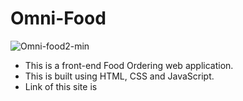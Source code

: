 # Omni-Food
![Omni-food2-min](https://user-images.githubusercontent.com/47938387/112206653-2e70c180-8c3c-11eb-8890-c45a05809295.png)

* This is a front-end Food Ordering web application.
* This is built using HTML, CSS and JavaScript.
* Link of this site is 
